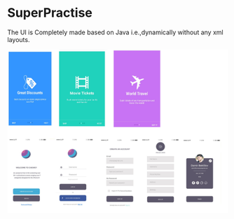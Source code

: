 # SuperPractise

The UI is Completely made based on Java i.e.,dynamically without any xml layouts.


<img src="https://github.com/Rameshkumarpolavarapu/SuperPractise/blob/3c07e9a7d44d8aeab526544446deab232ed3029a/app/src/main/res/drawable/screenshot.jpg" alt="Color green">



